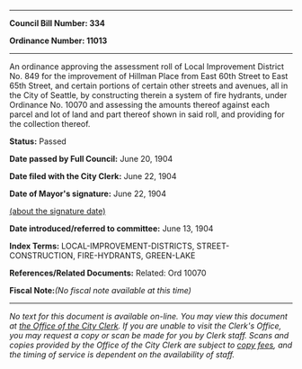 

********

**Council Bill Number: 334**
   
**Ordinance Number: 11013**
********

 An ordinance approving the assessment roll of Local Improvement District No. 849 for the improvement of Hillman Place from East 60th Street to East 65th Street, and certain portions of certain other streets and avenues, all in the City of Seattle, by constructing therein a system of fire hydrants, under Ordinance No. 10070 and assessing the amounts thereof against each parcel and lot of land and part thereof shown in said roll, and providing for the collection thereof.

**Status:** Passed
   
**Date passed by Full Council:** June 20, 1904
   
**Date filed with the City Clerk:** June 22, 1904
   
**Date of Mayor's signature:** June 22, 1904
   
[(about the signature date)](/~public/approvaldate.htm)
   
   
   
**Date introduced/referred to committee:** June 13, 1904
   
   
**Index Terms:** LOCAL-IMPROVEMENT-DISTRICTS, STREET-CONSTRUCTION, FIRE-HYDRANTS, GREEN-LAKE

**References/Related Documents:** Related: Ord 10070

**Fiscal Note:**_(No fiscal note available at this time)_
********

_No text for this document is available on-line. You may view this document at [the Office of the City Clerk](http://www.seattle.gov/leg/clerk/contactUs.htm). If you are unable to visit the Clerk's Office, you may request a copy or scan be made for you by Clerk staff. Scans and copies provided by the Office of the City Clerk are subject to [copy fees](http://clerk.seattle.gov/~public/clerkfees.htm), and the timing of service is dependent on the availability of staff._

